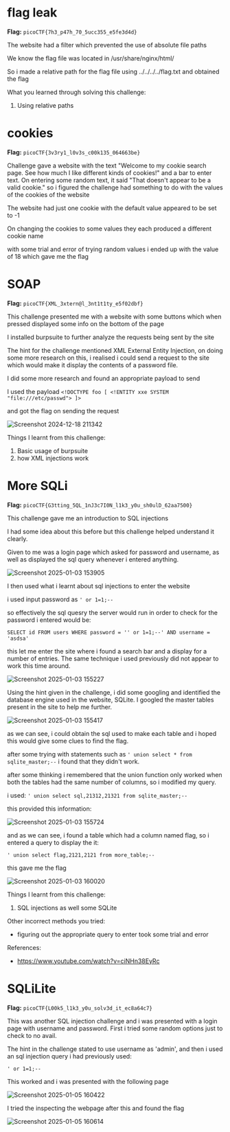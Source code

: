 # flag leak

**Flag:** `picoCTF{7h3_p47h_70_5ucc355_e5fe3d4d}`

The website had a filter which prevented the use of absolute file paths

We know the flag file was located in /usr/share/nginx/html/

So i made a relative path for the flag file using ../../../../flag.txt and obtained the flag

What you learned through solving this challenge:

1. Using relative paths

# cookies

**Flag:** `picoCTF{3v3ry1_l0v3s_c00k135_064663be}`

Challenge gave a website with the text "Welcome to my cookie search page. See how much I like different kinds of cookies!" and a bar to enter text. On entering some random text, it said "That doesn't appear to be a valid cookie." so i figured the challenge had something to do with the values of the cookies of the website

The website had just one cookie with the default value appeared to be set to -1

On changing the cookies to some values they each produced a different cookie name

with some trial and error of trying random values i ended up with the value of 18 which gave me the flag

# SOAP

**Flag:** `picoCTF{XML_3xtern@l_3nt1t1ty_e5f02dbf}`

This challenge presented me with a website with some buttons which when pressed displayed some info on the bottom of the page

I installed burpsuite to further analyze the requests being sent by the site

The hint for the challenge mentioned XML External Entity Injection, on doing some more research on this, i realised i could send a request to the site which would make it display the contents of a password file.

I did some more research and found an appropriate payload to send

I used the payload `<!DOCTYPE foo [ <!ENTITY xxe SYSTEM "file:///etc/passwd"> ]>`

and got the flag on sending the request

![Screenshot 2024-12-18 211342](https://github.com/user-attachments/assets/97044e26-5a96-4801-a1b9-55cc479ecae8)


Things I learnt from this challenge: 

1. Basic usage of burpsuite
2. how XML injections work

# More SQLi

**Flag:** `picoCTF{G3tting_5QL_1nJ3c7I0N_l1k3_y0u_sh0ulD_62aa7500}`

This challenge gave me an introduction to SQL injections

I had some idea about this before but this challenge helped understand it clearly.

Given to me was a login page which asked for password and username, as well as displayed the sql query whenever i entered anything.


![Screenshot 2025-01-03 153905](https://github.com/user-attachments/assets/10be4c36-a3b3-426d-94f3-9e8f87f9ddfc)

I then used what i learnt about sql injections to enter the website

i used input password as `' or 1=1;--`

so effectively the sql quesry the server would run in order to check for the password i entered would be:

`SELECT id FROM users WHERE password = '' or 1=1;--' AND username = 'asdsa'`

this let me enter the site where i found a search bar and a display for a number of entries. The same technique i used previously did not appear to work this time around.

![Screenshot 2025-01-03 155227](https://github.com/user-attachments/assets/0f807a1e-a872-4791-8773-b1c4e7fda44f)

Using the hint given in the challenge, i did some googling and identified the database engine used in the website, SQLite. I googled the master tables present in the site to help me further.

![Screenshot 2025-01-03 155417](https://github.com/user-attachments/assets/8e41f36c-21da-4bae-b93d-2db1fad0002a)

as we can see, i could obtain the sql used to make each table and i hoped this would give some clues to find the flag.

after some trying with statements such as `' union select * from sqlite_master;--` i found that they didn't work.

after some thinking i remembered that the union function only worked when both the tables had the same number of columns, so i modified my query.

i used: `' union select sql,21312,21321 from sqlite_master;--`

this provided this information:  

![Screenshot 2025-01-03 155724](https://github.com/user-attachments/assets/f8eab20b-60b8-4a66-a36a-bcccdf1c969b)


and as we can see, i found a table which had a column named flag, so i entered a query to display the it:

`' union select flag,2121,2121 from more_table;--`

this gave me the flag 

![Screenshot 2025-01-03 160020](https://github.com/user-attachments/assets/d298e306-1b7a-4de2-bd2b-ca80c1f81c17)


Things I learnt from this challenge: 

1. SQL injections as well some SQLite

Other incorrect methods you tried:

- figuring out the appropriate query to enter took some trial and error

References:

 - https://www.youtube.com/watch?v=ciNHn38EyRc

# SQLiLite

**Flag:** `picoCTF{L00k5_l1k3_y0u_solv3d_it_ec8a64c7}`

This was another SQL injection challenge and i was presented with a login page with username and password. First i tried some random options just to check to no avail. 

The hint in the challenge stated to use username as 'admin', and then i used an sql injection query i had previously used:

`' or 1=1;--`

This worked and i was presented with the following page


![Screenshot 2025-01-05 160422](https://github.com/user-attachments/assets/8855b2d9-42f9-4308-a15a-07a0d1ed1144)

I tried the inspecting the webpage after this and found the flag

![Screenshot 2025-01-05 160614](https://github.com/user-attachments/assets/2a40d2eb-06cb-4fb5-ac2b-dea191857b11)

  










